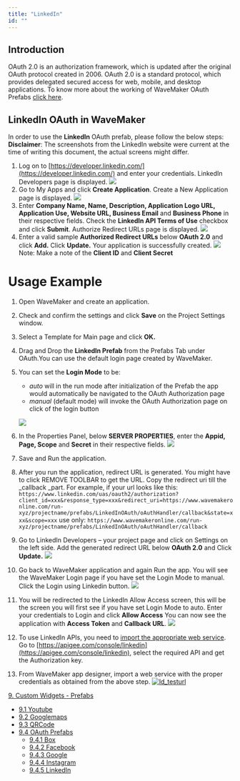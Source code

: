 ```yaml
---
title: "LinkedIn"
id: ""
---
```


## Introduction

OAuth 2.0 is an authorization framework, which is updated after the original OAuth protocol created in 2006. OAuth 2.0 is a standard protocol, which provides delegated secured access for web, mobile, and desktop applications. To know more about the working of WaveMaker OAuth Prefabs [click here](/learn/app-development/widgets/prefab/oauth-prefabs/).

## LinkedIn OAuth in WaveMaker

In order to use the **LinkedIn** OAuth prefab, please follow the below steps: **Disclaimer**: The screenshots from the LinkedIn website were current at the time of writing this document, the actual screens might differ.

1. Log on to [https://developer.linkedin.com/](https://developer.linkedin.com/) and enter your credentials. LinkedIn Developers page is displayed. [![](../assets/ld_homepage.png)](../assets/ld_homepage.png)
2. Go to My Apps and click **Create Application**. Create a New Application page is displayed. [![](../assets/ld_createapp1.png)](../assets/ld_createapp1.png)
3. Enter **Company Name, Name, Description, Application Logo URL, Application Use, Website URL, Business Email** and **Business Phone** in their respective fields. Check the **LinkedIn API Terms of Use** checkbox and click **Submit**. Authorize Redirect URLs page is displayed. [![](../assets/ld_sampleurl.png)](../assets/ld_sampleurl.png)
4. Enter a valid sample **Authorized Redirect URLs** below **OAuth 2.0** and click **Add.** Click **Update.** Your application is successfully created. [![](../assets/ld_success1..png)](../assets/ld_success1..png) Note: Make a note of the **Client ID** and **Client Secret**

# Usage Example

1. Open WaveMaker and create an application.
2. Check and confirm the settings and click **Save** on the Project Settings window.
3. Select a Template for Main page and click **OK.**
4. Drag and Drop the **LinkedIn Prefab** from the Prefabs Tab under OAuth.You can use the default login page created by WaveMaker.
5. You can set the **Login Mode** to be:
    
    - _auto_ will in the run mode after initialization of the Prefab the app would automatically be navigated to the OAuth Authorization page
    - _manual_ (default mode) will invoke the OAuth Authorization page on click of the login button
    
    [![](../assets/linkedin_design1.png)](../assets/linkedin_design1.png)
6. In the Properties Panel, below **SERVER PROPERTIES**, enter the **Appid, Page, Scope** and **Secret** in their respective fields. [![](../assets/linkedin_props1.png)](../assets/linkedin_props1.png)
7. Save and Run the application.
8. After you run the application, redirect URL is generated. You might have to click REMOVE TOOLBAR to get the URL. Copy the redirect uri till the _callback _part. For example, if your url looks like this: `https://www.linkedin.com/uas/oauth2/authorization?client_id=xxx&response_type=xxx&redirect_uri=https://www.wavemakeronline.com/run-xyz/projectname/prefabs/LinkedInOAuth/oAuthHandler/callback&state=xxx&scope=xxx` use only: `https://www.wavemakeronline.com/run-xyz/projectname/prefabs/LinkedInOAuth/oAuthHandler/callback`
9. Go to LinkedIn Developers – your project page and click on Settings on the left side. Add the generated redirect URL below **OAuth 2.0** and Click **Update.** [![](../assets/ld_Settings.png)](../assets/ld_Settings.png)
10. Go back to WaveMaker application and again Run the app. You will see the WaveMaker Login page if you have set the Login Mode to manual. Click the Login using Linkedin button. [![](../assets/linkedin_run_manual.png)](../assets/linkedin_run_manual.png)
11. You will be redirected to the LinkedIn Allow Access screen, this will be the screen you will first see if you have set Login Mode to auto. Enter your credentials to Login and click **Allow Access** You can now see the application with **Access Token** and **Callback URL**. [![](../assets/ld_run_auto.png)](../assets/ld_run_auto.png)
12. To use LinkedIn APIs, you need to [import the appropriate web service](/learn/web-services/#setup). Go to [https://apigee.com/console/linkedin](https://apigee.com/console/linkedin), select the required API and get the Authorization key.
13. From WaveMaker app designer, import a web service with the proper credentials as obtained from the above step. [![ld_testurl](../assets/ld_testurl.png)](../assets/ld_testurl.png)

[9\. Custom Widgets - Prefabs](/learn/app-development/widgets/widget-library/#prefabs)

- [9.1 Youtube](/learn/app-development/widgets/prefab/youtube/)
- [9.2 Googlemaps](/learn/app-development/widgets/prefab/googlemaps/)
- [9.3 QRCode](/learn/app-development/widgets/prefab/qrcode/)
- [9.4 OAuth Prefabs](/learn/app-development/widgets/prefab/oauth-prefabs/)
    - [9.4.1 Box](/learn/app-development/widgets/prefab/oauth-prefabs/box/)
    - [9.4.2 Facebook](/learn/app-development/widgets/prefab/oauth-prefabs/facebook/)
    - [9.4.3 Google](/learn/app-development/widgets/prefab/oauth-prefabs/google/)
    - [9.4.4 Instagram](learn/app-development/widgets/prefab/oauth-prefabs/instagram/)
    - [9.4.5 LinkedIn](#)
